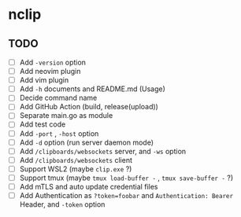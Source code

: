 # nclip

## TODO

- [ ] Add `-version` option
- [ ] Add neovim plugin
- [ ] Add vim plugin
- [ ] Add `-h` documents and README.md (Usage)
- [ ] Decide command name
- [ ] Add GitHub Action (build, release(upload))
- [ ] Separate main.go as module
- [ ] Add test code
- [ ] Add `-port` , `-host` option
- [ ] Add `-d` option (run server daemon mode)
- [ ] Add `/clipboards/websockets` server, and `-ws` option
- [ ] Add `/clipboards/websockets` client
- [ ] Support WSL2 (maybe `clip.exe` ?)
- [ ] Support tmux (maybe `tmux load-buffer -` , `tmux save-buffer -` ?)
- [ ] Add mTLS and auto update credential files
- [ ] Add Authentication as `?token=foobar` and `Authentication: Bearer` Header, and `-token` option
